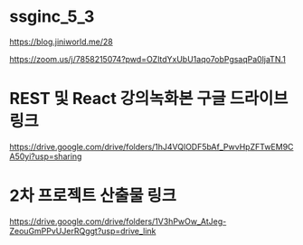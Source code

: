# ssginc_5_3



https://blog.jiniworld.me/28

https://zoom.us/j/7858215074?pwd=OZltdYxUbU1aqo7obPgsaqPa0ljaTN.1


# REST 및 React 강의녹화본 구글 드라이브 링크
https://drive.google.com/drive/folders/1hJ4VQlODF5bAf_PwvHpZFTwEM9CA50yi?usp=sharing


# 2차 프로젝트 산출물 링크
https://drive.google.com/drive/folders/1V3hPwOw_AtJeg-ZeouGmPPvUJerRQggt?usp=drive_link
